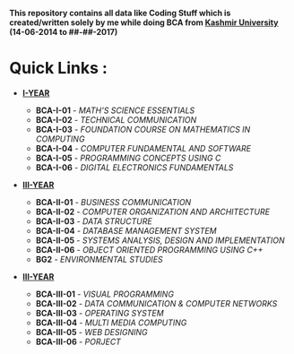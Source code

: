 **This repository contains all data like Coding Stuff which is created/written 
solely by me while doing BCA from [Kashmir University](https://www.kashmiruniversity.net "Visit Website") (14-06-2014 to ##-##-2017)**
# **Quick Links :**

+ **[I-YEAR](/I-year)**
    - **BCA-I-01** - _MATH'S SCIENCE ESSENTIALS_
    - **BCA-I-02** - _TECHNICAL COMMUNICATION_
    - **BCA-I-03** - _FOUNDATION COURSE ON MATHEMATICS IN COMPUTING_
    - **BCA-I-04** - _COMPUTER FUNDAMENTAL AND SOFTWARE_
    - **BCA-I-05** - _PROGRAMMING CONCEPTS USING C_
    - **BCA-I-06** - _DIGITAL ELECTRONICS FUNDAMENTALS_

+ **[III-YEAR](/II-year)**
    - **BCA-II-01** - _BUSINESS COMMUNICATION_
    - **BCA-II-02** - _COMPUTER ORGANIZATION AND ARCHITECTURE_
    - **BCA-II-03** - _DATA STRUCTURE_
    - **BCA-II-04** - _DATABASE MANAGEMENT SYSTEM_
    - **BCA-II-05** - _SYSTEMS ANALYSIS, DESIGN AND IMPLEMENTATION_
    - **BCA-II-06** - _OBJECT ORIENTED PROGRAMMING USING C++_
    - **BG2**       - _ENVIRONMENTAL STUDIES_
    
    
+ **[III-YEAR](/III-year)**
    - **BCA-III-01** - _VISUAL PROGRAMMING_
    - **BCA-III-02** - _DATA COMMUNICATION & COMPUTER NETWORKS_
    - **BCA-III-03** - _OPERATING SYSTEM_
    - **BCA-III-04** - _MULTI MEDIA COMPUTING_
    - **BCA-III-05** - _WEB DESIGNING_
    - **BCA-III-06** - _PORJECT_
